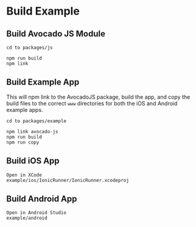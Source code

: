 Build Example
=====================

## Build Avocado JS Module

```
cd to packages/js

npm run build
npm link
```


## Build Example App

This will npm link to the AvocadoJS package, build the app, and copy the build files to the correct `www` directories for both the iOS and Android example apps.

```
cd to packages/example

npm link avocado-js
npm run build
npm run copy
```


## Build iOS App

```
Open in XCode
example/ios/IonicRunner/IonicRunner.xcodeproj
```


## Build Android App

```
Open in Android Studio
example/android
```
